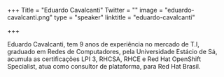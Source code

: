 +++
Title = "Eduardo Cavalcanti"
Twitter = ""
image = "eduardo-cavalcanti.png"
type = "speaker"
linktitle = "eduardo-cavalcanti"

+++

Eduardo Cavalcanti, tem 9 anos de experiência no mercado de T.I, graduado em Redes de Computadores, pela Universidade Estácio de Sá, acumula as certificações LPI 3, RHCSA, RHCE e Red Hat OpenShift Specialist, atua como consultor de plataforma, para Red Hat Brasil.
